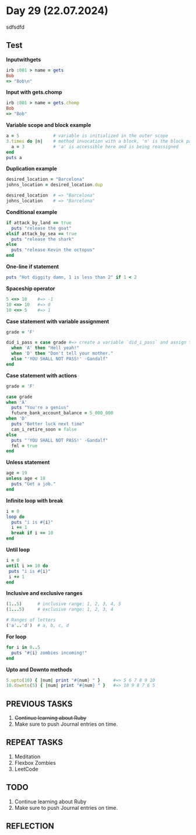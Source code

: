 # Day 29 (22.07.2024)

sdfsdfd

## Test

**Inputwithgets**  

```RUBY
irb :001 > name = gets
Bob
=> "Bob\n"
```

**Input with gets.chomp**  

```RUBY
irb :001 > name = gets.chomp
Bob
=> "Bob"
```

**Variable scope and block example**  

```RUBY
a = 5             # variable is initialized in the outer scope
3.times do |n|    # method invocation with a block, 'n' is the block parameter
  a = 3           # 'a' is accessible here and is being reassigned
end
puts a
```

**Duplication example**  

```RUBY
desired_location = "Barcelona"
johns_location = desired_location.dup

desired_location  # => "Barcelona"
johns_location    # => "Barcelona"
```

**Conditional example**  

```RUBY
if attack_by_land == true
  puts "release the goat"
elsif attack_by_sea == true
  puts "release the shark"
else
  puts "release Kevin the octopus"
end
```

**One-line if statement**  

```RUBY
puts "Hot diggity damn, 1 is less than 2" if 1 < 2
```

**Spaceship operator**  

```RUBY
5 <=> 10    #=> -1
10 <=> 10   #=> 0
10 <=> 5    #=> 1
```

**Case statement with variable assignment**  

```RUBY
grade = 'F'

did_i_pass = case grade #=> create a variable `did_i_pass` and assign the result of a call to case with the variable grade passed in
  when 'A' then "Hell yeah!"
  when 'D' then "Don't tell your mother."
  else "'YOU SHALL NOT PASS!' -Gandalf"
end
```

**Case statement with actions**  

```RUBY
grade = 'F'

case grade
when 'A'
  puts "You're a genius"
  future_bank_account_balance = 5_000_000
when 'D'
  puts "Better luck next time"
  can_i_retire_soon = false
else
  puts "'YOU SHALL NOT PASS!' -Gandalf"
  fml = true
end
```

**Unless statement**  

```RUBY
age = 19
unless age < 18
  puts "Get a job."
end
```

**Infinite loop with break**  

```RUBY
i = 0
loop do
  puts "i is #{i}"
  i += 1
  break if i == 10
end
```

**Until loop**  

```RUBY
i = 0
until i >= 10 do
 puts "i is #{i}"
 i += 1
end
```

**Inclusive and exclusive ranges**  

```RUBY
(1..5)      # inclusive range: 1, 2, 3, 4, 5
(1...5)     # exclusive range: 1, 2, 3, 4

# Ranges of letters
('a'..'d')  # a, b, c, d
```

**For loop**  

```RUBY
for i in 0..5
  puts "#{i} zombies incoming!"
end
```

**Upto and Downto methods**  

```RUBY
5.upto(10) { |num| print "#{num} " }     #=> 5 6 7 8 9 10
10.downto(5) { |num| print "#{num} " }   #=> 10 9 8 7 6 5
```

## PREVIOUS TASKS

1. ~~Continue learning about Ruby~~
2. Make sure to push Journal entries on time.

## REPEAT TASKS

1. Meditation
2. Flexbox Zombies
3. LeetCode

## TODO

1. Continue learning about Ruby
2. Make sure to push Journal entries on time.

## REFLECTION
